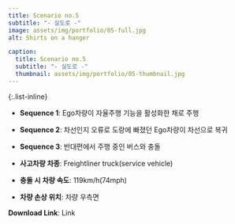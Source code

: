 ```yaml
---
title: Scenario no.5
subtitle: "- 실도로 -"
image: assets/img/portfolio/05-full.jpg
alt: Shirts on a hanger

caption:
  title: Scenario no.5
  subtitle: "- 실도로 -"
  thumbnail: assets/img/portfolio/05-thumbnail.jpg
--- 
```


{:.list-inline}
- **Sequence 1**: Ego차량이 자율주행 기능을 활성화한 채로 주행
- **Sequence 2**: 차선인지 오류로 도랑에 빠졌던 Ego차량이 차선으로 복귀
- **Sequence 3**: 반대편에서 주행 중인 버스와 충돌

- **사고차량 차종**: Freightliner truck(service vehicle)
- **충돌 시 차량 속도**: 119km/h(74mph)
- **차량 손상 위치**: 차량 우측면

**Download Link**: Link  
